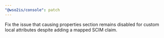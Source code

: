 ```yaml
---
"@wso2is/console": patch
---
```


Fix the issue that causing properties section remains disabled for custom local attributes despite adding a mapped SCIM claim.
